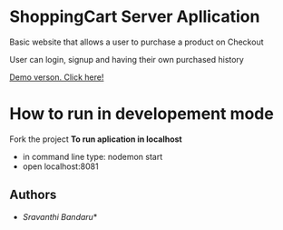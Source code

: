 # ShoppingCart Server Apllication 

Basic website that allows a user to purchase a product on Checkout

User can login, signup and having their own purchased history

[Demo verson. Click here!](https://pure-sierra-63060.herokuapp.com/)

# How to run in developement mode
  Fork the project
  **To run aplication in localhost**
  * in command line type: nodemon start
  * open localhost:8081

## Authors

* *Sravanthi Bandaru** 
